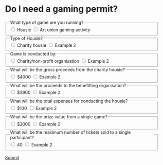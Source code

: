 <h1> Do I need a gaming permit? </h1>

  <div class="nsw-forms">
        <div class="nsw-form-group">
            <fieldset class="nsw-form-fieldset">
            <legend>
            <span class="nsw-form-legend-text">What type of game are you running?</span>
            </legend>
            <div class="nsw-form-radio">
               <input class="nsw-form-radio__input" type="radio" name="{inputName}" id="{uniquieID}">
               <label class="nsw-form-radio__label" for="{uniquieID}">Housie</label>      
               <input class="nsw-form-radio__input" type="radio" name="{inputName}" id="{uniquieID}">
              <label class="nsw-form-radio__label" for="{uniquieID}">Art union gaming activity<label>       
            </div>
           </fieldset>
        </div>
    </div>
    <div class="nsw-forms">
        <div class="nsw-form-group">
            <fieldset class="nsw-form-fieldset">
            <legend>
            <span class="nsw-form-legend-text">Type of Housie?</span>
            </legend>
            <div class="nsw-form-radio">
               <input class="nsw-form-radio__input" type="radio" name="{radio.housie1}" id="{radio.housie1}">
               <label class="nsw-form-radio__label" for="{uniquieID}">Charity housie</label>      
               <input class="nsw-form-radio__input" type="radio" name="{radio.housie1}" id="{radio.housie2}">
              <label class="nsw-form-radio__label" for="{radio.housie3}">Example 2</label>       
            </div>
           </fieldset>
        </div>
    </div>
<div class="nsw-forms">
        <div class="nsw-form-group">
            <fieldset class="nsw-form-fieldset">
            <legend>
            <span class="nsw-form-legend-text">Game is conducted by:</span>
            </legend>
            <div class="nsw-form-radio">
               <input class="nsw-form-radio__input" type="radio" name="{radio1}" id="{radio1}">
               <label class="nsw-form-radio__label" for="{uniquieID}">Charity/non-profit organisation</label>      
               <input class="nsw-form-radio__input" type="radio" name="{radio2}" id="{radio2}">
              <label class="nsw-form-radio__label" for="{uniquieID}">Example 2</label>       
            </div>
           </fieldset>
        </div>
    </div>
<div class="nsw-forms">
        <div class="nsw-form-group">
            <fieldset class="nsw-form-fieldset">
            <legend>
            <span class="nsw-form-legend-text">What will be the gross proceeds from the charity housie?</span>
            </legend>
            <div class="nsw-form-radio">
               <input class="nsw-form-radio__input" type="radio" name="{radio1}" id="{radio1}">
               <label class="nsw-form-radio__label" for="{uniquieID}">$4000</label>      
               <input class="nsw-form-radio__input" type="radio" name="{radio2}" id="{radio2}">
              <label class="nsw-form-radio__label" for="{uniquieID}">Example 2</label>       
            </div>
           </fieldset>
        </div>
    </div>
<div class="nsw-forms">
        <div class="nsw-form-group">
            <fieldset class="nsw-form-fieldset">
            <legend>
            <span class="nsw-form-legend-text">What will be the proceeds to the benefitting organisation?</span>
            </legend>
            <div class="nsw-form-radio">
               <input class="nsw-form-radio__input" type="radio" name="{radio1}" id="{radio1}">
               <label class="nsw-form-radio__label" for="{uniquieID}">$3900</label>      
               <input class="nsw-form-radio__input" type="radio" name="{radio2}" id="{radio2}">
              <label class="nsw-form-radio__label" for="{uniquieID}">Example 2</label>       
            </div>
           </fieldset>
        </div>
    </div>
<div class="nsw-forms">
        <div class="nsw-form-group">
            <fieldset class="nsw-form-fieldset">
            <legend>
            <span class="nsw-form-legend-text">What will be the total expenses for conducting the housie?</span>
            </legend>
            <div class="nsw-form-radio">
               <input class="nsw-form-radio__input" type="radio" name="{radio1}" id="{radio1}">
               <label class="nsw-form-radio__label" for="{uniquieID}">$100</label>      
               <input class="nsw-form-radio__input" type="radio" name="{radio2}" id="{radio2}">
              <label class="nsw-form-radio__label" for="{uniquieID}">Example 2</label>       
            </div>
           </fieldset>
        </div>
    </div>
    <div class="nsw-forms">
        <div class="nsw-form-group">
            <fieldset class="nsw-form-fieldset">
            <legend>
            <span class="nsw-form-legend-text">What will be the prize value from a single game?</span>
            </legend>
            <div class="nsw-form-radio">
               <input class="nsw-form-radio__input" type="radio" name="{radio1}" id="{radio1}">
               <label class="nsw-form-radio__label" for="{uniquieID}">$2000</label>      
               <input class="nsw-form-radio__input" type="radio" name="{radio2}" id="{radio2}">
              <label class="nsw-form-radio__label" for="{uniquieID}">Example 2</label>       
            </div>
           </fieldset>
        </div>
    </div>
    <div class="nsw-forms">
        <div class="nsw-form-group">
            <fieldset class="nsw-form-fieldset">
            <legend>
            <span class="nsw-form-legend-text">What will be the maximum number of tickets sold to a single participant?</span>
            </legend>
            <div class="nsw-form-radio">
               <input class="nsw-form-radio__input" type="radio" name="{radio1}" id="{radio1}">
               <label class="nsw-form-radio__label" for="{uniquieID}">40</label>      
               <input class="nsw-form-radio__input" type="radio" name="{radio2}" id="{radio2}">
              <label class="nsw-form-radio__label" for="{uniquieID}">Example 2</label>       
            </div>
           </fieldset>
        </div>
    </div>


<a href="{{ '/housie-submit' | url }}" class="nsw-button nsw-button--primary">Submit</a>